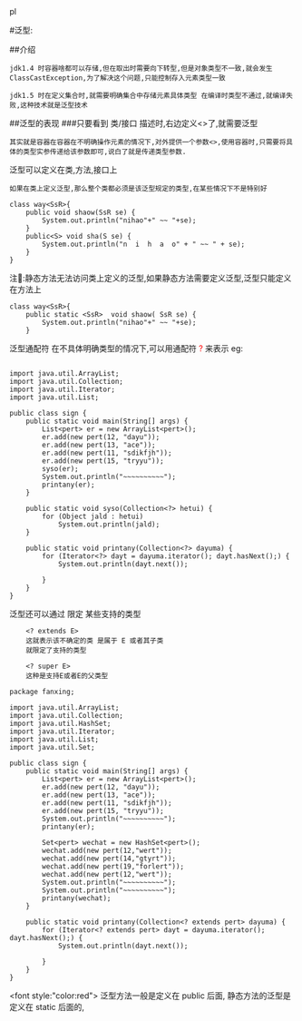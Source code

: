 <style>
div{
    background-color: #114848;
}
</style>pl

#泛型:


##介绍

	jdk1.4 时容器啥都可以存储,但在取出时需要向下转型,但是对象类型不一致,就会发生ClassCastException,为了解决这个问题,只能控制存入元素类型一致

	jdk1.5 时在定义集合时,就需要明确集合中存储元素具体类型 在编译时类型不通过,就编译失败,这种技术就是泛型技术
	  

##泛型的表现
###只要看到 类/接口 描述时,右边定义<>了,就需要泛型

~~~
其实就是容器在容器在不明确操作元素的情况下,对外提供一个参数<>,使用容器时,只需要将具体的类型实参传递给该参数即可,说白了就是传递类型参数.
~~~

泛型可以定义在类,方法,接口上

~~~
如果在类上定义泛型,那么整个类都必须是该泛型规定的类型,在某些情况下不是特别好
~~~

~~~
class way<SsR>{
	public void shaow(SsR se) {
		System.out.println("nihao"+" ~~ "+se);
	}
	public<S> void sha(S se) {
		System.out.println("n  i  h  a  o" + " ~~ " + se);
	}
}
~~~

注🐖:静态方法无法访问类上定义的泛型,如果静态方法需要定义泛型,泛型只能定义在方法上

~~~
class way<SsR>{
	public static <SsR>  void shaow( SsR se) {
		System.out.println("nihao"+" ~~ "+se);
	}
~~~


泛型通配符
在不具体明确类型的情况下,可以用通配符<font style="color: red">  ?  </font>来表示
eg:

~~~

import java.util.ArrayList;
import java.util.Collection;
import java.util.Iterator;
import java.util.List;

public class sign {
	public static void main(String[] args) {
		List<pert> er = new ArrayList<pert>();
		er.add(new pert(12, "dayu"));
		er.add(new pert(13, "ace"));
		er.add(new pert(11, "sdikfjh"));
		er.add(new pert(15, "tryyu"));
		syso(er);
		System.out.println("~~~~~~~~~~");
		printany(er);
	}

	public static void syso(Collection<?> hetui) {
		for (Object jald : hetui)
			System.out.println(jald);
	}

	public static void printany(Collection<?> dayuma) {
		for (Iterator<?> dayt = dayuma.iterator(); dayt.hasNext();) {
			System.out.println(dayt.next());
			
		}
	}
}

~~~

泛型还可以通过 限定 某些支持的类型

~~~
	<? extends E>
	这就表示该不确定的类 是属于 E 或者其子类
	就限定了支持的类型

	<? super E>
	这种是支持E或者E的父类型
~~~

~~~
package fanxing;

import java.util.ArrayList;
import java.util.Collection;
import java.util.HashSet;
import java.util.Iterator;
import java.util.List;
import java.util.Set;

public class sign {
	public static void main(String[] args) {
		List<pert> er = new ArrayList<pert>();
		er.add(new pert(12, "dayu"));
		er.add(new pert(13, "ace"));
		er.add(new pert(11, "sdikfjh"));
		er.add(new pert(15, "tryyu"));
		System.out.println("~~~~~~~~~~");
		printany(er);

		Set<pert> wechat = new HashSet<pert>();
		wechat.add(new pert(12,"wert"));
		wechat.add(new pert(14,"gtyrt"));
		wechat.add(new pert(19,"forlert"));
		wechat.add(new pert(12,"wert"));
		System.out.println("~~~~~~~~~~");
		System.out.println("~~~~~~~~~~");
		printany(wechat);
	}

	public static void printany(Collection<? extends pert> dayuma) {
		for (Iterator<? extends pert> dayt = dayuma.iterator(); dayt.hasNext();) {
			System.out.println(dayt.next());

		}
	}
}

~~~

















































<font style:"color:red">
泛型方法一般是定义在 public 后面,
静态方法的泛型是定义在 static 后面的,
</font>
